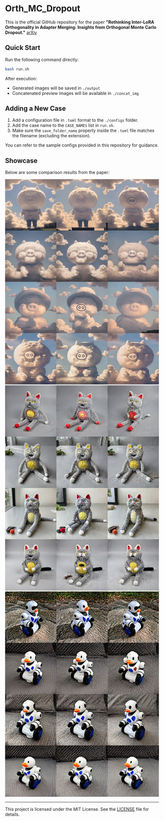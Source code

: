 # Orth_MC_Dropout

This is the official GitHub repository for the paper **"Rethinking Inter-LoRA Orthogonality in Adapter Merging: Insights from Orthogonal Monte Carlo Dropout."** [arXiv](https://arxiv.org/abs/2510.03262)

## Quick Start

Run the following command directly:

```bash
bash run.sh
```

After execution:

* Generated images will be saved in `./output`
* Concatenated preview images will be available in `./concat_img`

## Adding a New Case

1. Add a configuration file in `.toml` format to the `./configs` folder.
2. Add the case name to the `CASE_NAMES` list in `run.sh`.
3. Make sure the `save_folder_name` property inside the `.toml` file matches the filename (excluding the extension).

You can refer to the sample configs provided in this repository for guidance.

## Showcase

Below are some comparison results from the paper:

![concat\_img1](./concat_img/kimoju_cloud.png)
![concat\_img2](./concat_img/cat2_monster_toy.png)
![concat\_img3](./concat_img/duck_toy_robot_toy.png)

---

This project is licensed under the MIT License. See the [LICENSE](LICENSE) file for details.


